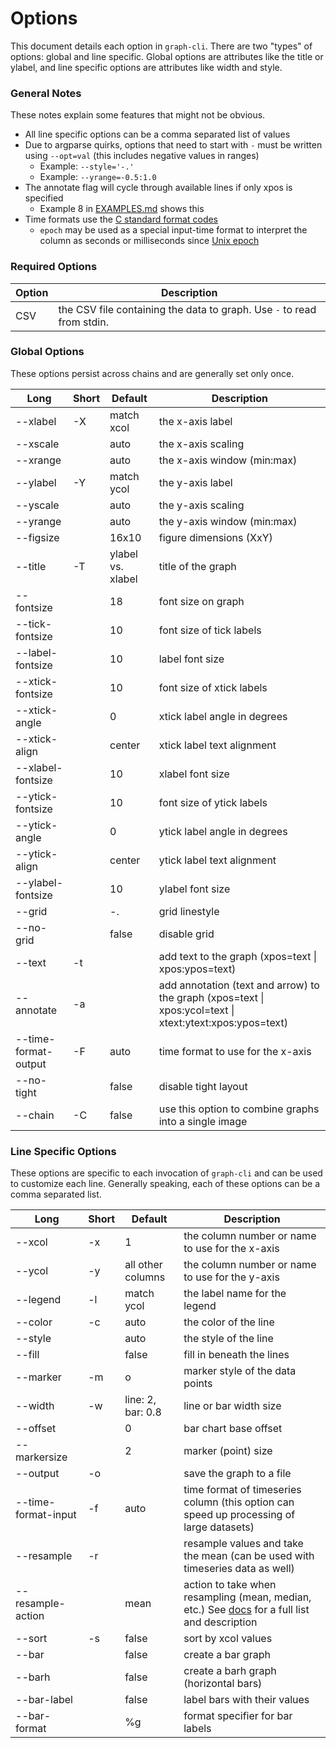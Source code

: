 # Options
This document details each option in `graph-cli`. There are two "types"
of options: global and line specific. Global options are attributes like the
title or ylabel, and line specific options are attributes like width and style.

### General Notes
These notes explain some features that might not be obvious.

- All line specific options can be a comma separated list of values
- Due to argparse quirks, options that need to start with `-` must be written using `--opt=val` (this includes negative values in ranges)
  - Example: `--style='-.'`
  - Example: `--yrange=-0.5:1.0`
- The annotate flag will cycle through available lines if only xpos is specified
  - Example 8 in [EXAMPLES.md](EXAMPLES.md) shows this
- Time formats use the [C standard format codes](https://docs.python.org/3/library/datetime.html#strftime-and-strptime-behavior)
  - `epoch` may be used as a special input-time format to interpret the column as seconds or milliseconds since [Unix epoch](https://en.wikipedia.org/wiki/Unix_time)

### Required Options

| Option | Description |
| ------ | ----------- |
| CSV    | the CSV file containing the data to graph. Use `-` to read from stdin. |

### Global Options
These options persist across chains and are generally set only once.

| Long | Short | Default | Description |
| ----------- | ------------ | ------- | ----------- |
| --xlabel | -X | match xcol | the x-axis label |
| --xscale |    | auto | the x-axis scaling |
| --xrange |    | auto | the x-axis window (min:max) |
| --ylabel | -Y | match ycol | the y-axis label |
| --yscale |    | auto | the y-axis scaling |
| --yrange |    | auto | the y-axis window (min:max) |
| --figsize | | 16x10 | figure dimensions (XxY) |
| --title  | -T | ylabel vs. xlabel | title of the graph |
| --fontsize |  | 18 | font size on graph |
| --tick-fontsize | | 10 | font size of tick labels |
| --label-fontsize | | 10 | label font size |
| --xtick-fontsize | | 10 | font size of xtick labels |
| --xtick-angle | | 0 | xtick label angle in degrees |
| --xtick-align | | center | xtick label text alignment |
| --xlabel-fontsize | | 10 | xlabel font size |
| --ytick-fontsize | | 10 | font size of ytick labels |
| --ytick-angle | | 0 | ytick label angle in degrees |
| --ytick-align | | center | ytick label text alignment |
| --ylabel-fontsize | | 10 | ylabel font size |
| --grid | | -. | grid linestyle |
| --no-grid | | false | disable grid |
| --text | -t | | add text to the graph (xpos=text \| xpos:ypos=text) |
| --annotate | -a | | add annotation (text and arrow) to the graph (xpos=text \| xpos:ycol=text \| xtext:ytext:xpos:ypos=text) |
| --time-format-output | -F | auto | time format to use for the x-axis |
| --no-tight | | false | disable tight layout |
| --chain | -C | false | use this option to combine graphs into a single image |

### Line Specific Options
These options are specific to each invocation of `graph-cli` and can be
used to customize each line. Generally speaking, each of these options
can be a comma separated list.

| Long | Short | Default | Description |
| ----------- | ------------ | ------- | ----------- |
| --xcol | -x | 1 | the column number or name to use for the x-axis |
| --ycol | -y | all other columns | the column number or name to use for the y-axis |
| --legend | -l | match ycol | the label name for the legend |
| --color | -c | auto | the color of the line |
| --style |  | auto | the style of the line |
| --fill |  | false | fill in beneath the lines |
| --marker | -m | o | marker style of the data points |
| --width | -w | line: 2, bar: 0.8 | line or bar width size |
| --offset | | 0 | bar chart base offset |
| --markersize | | 2 | marker (point) size |
| --output | -o | | save the graph to a file |
| --time-format-input | -f | auto | time format of timeseries column (this option can speed up processing of large datasets) |
| --resample | -r | | resample values and take the mean (can be used with timeseries data as well) |
| --resample-action | | mean | action to take when resampling (mean, median, etc.) See [docs](https://pandas.pydata.org/pandas-docs/stable/reference/resampling.html#computations-descriptive-stats) for a full list and description |
| --sort | -s | false | sort by xcol values |
| --bar | | false | create a bar graph |
| --barh | | false | create a barh graph (horizontal bars) |
| --bar-label | | false | label bars with their values |
| --bar-format | | %g | format specifier for bar labels |
